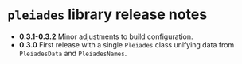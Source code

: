 # `pleiades` library release notes


- **0.3.1-0.3.2**  Minor adjustments to build configuration.
- **0.3.0**  First release with a single `Pleiades` class unifying data from `PleiadesData` and `PleiadesNames`.

